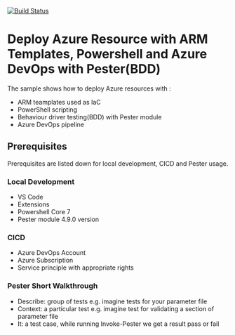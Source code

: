 [![Build Status](https://dev.azure.com/bahrinipun/demo-armtemplates-powershell/_apis/build/status/cloud-demo-projects.demo-armtemplates-powershell?branchName=master)](https://dev.azure.com/bahrinipun/demo-armtemplates-powershell/_build/latest?definitionId=55&branchName=master)

# Deploy Azure Resource with ARM Templates, Powershell and Azure DevOps with Pester(BDD)
The sample shows how to deploy Azure resources with :
- ARM teamplates used as IaC
- PowerShell scripting 
- Behaviour driver testing(BDD) with Pester module  
- Azure DevOps pipeline

## Prerequisites
Prerequisites are listed down for local development, CICD and Pester usage.

### Local Development
- VS Code
- Extensions
- Powershell Core 7
- Pester module 4.9.0 version

### CICD
- Azure DevOps Account
- Azure Subscription
- Service principle with appropriate rights

### Pester Short Walkthrough
- Describe: group of tests e.g. imagine tests for your parameter file
- Context: a particular test e.g. imagine test for validating a section of parameter file
- It: a test case, while running Invoke-Pester we get a result pass or fail 

